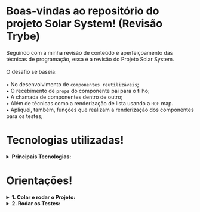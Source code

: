 # Boas-vindas ao repositório do projeto Solar System! (Revisão Trybe)
 
 Seguindo com a minha revisão de conteúdo e aperfeiçoamento das técnicas de programação, essa é a revisão do Projeto Solar System.</br></br> O desafio se baseia:</br></br> 
     • No desenvolvimento de `componentes reutilizáveis`;</br>
     • O recebimento de `props` do componente pai para o filho;</br>
     • A chamada de componentes dentro de outro;</br>
     • Além de técnicas como a renderização de lista usando a `HOF` map.</br>
     • Apliquei, também, funções que realizam a renderização dos componentes para os testes;</br>
 
 # Tecnologias utilizadas!

 <details>
   <summary>
     <strong>Principais Tecnologias:
   </summary>

 1. [React](https://react.dev/)
 2. [React Testing Library](https://testing-library.com/docs/react-testing-library/intro)
 3. [Jest](https://jestjs.io/pt-BR/)
 4. [TypeScript](https://www.typescriptlang.org/)
 5. [CSS](https://developer.mozilla.org/pt-BR/docs/Web/CSS)
 6. [Figma](https://www.figma.com/)
       
 </details>

 
 # Orientações!

 <details>
   <summary>
     <strong>1. Colar e rodar o Projeto:
   </summary> 
 
 
    - `git clone git@github.com:ezioborges/solar-system-review-ts.git`
    - `cd solar-system-review-ts/solar-system-review-ts`
    - `npm install` *OBs: A versão node utilizada para o projeto é a 16.*
    - `npm run dev`

 </details>

  <details>
   <summary>
     <strong> 2. Rodar os Testes:
   </summary> 
 
 2. Rodar os Testes:
    - `npm run test`
   
</details>
